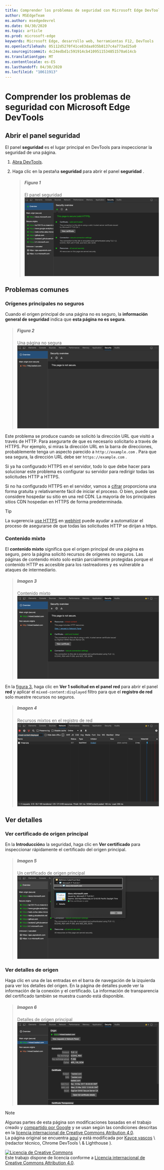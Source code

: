 ```yaml
---
title: Comprender los problemas de seguridad con Microsoft Edge DevTools
author: MSEdgeTeam
ms.author: msedgedevrel
ms.date: 04/30/2020
ms.topic: article
ms.prod: microsoft-edge
keywords: Microsoft Edge, desarrollo web, herramientas F12, DevTools
ms.openlocfilehash: 05112d5270f41ce83daa935b8137c4a773ad25a0
ms.sourcegitcommit: 4c24edbd1c591914cb4109511534851570a614cb
ms.translationtype: MT
ms.contentlocale: es-ES
ms.lasthandoff: 04/30/2020
ms.locfileid: "10611913"
---
```

<!-- Copyright Kayce Basques 

   Licensed under the Apache License, Version 2.0 (the "License");
   you may not use this file except in compliance with the License.
   You may obtain a copy of the License at

       https://www.apache.org/licenses/LICENSE-2.0

   Unless required by applicable law or agreed to in writing, software
   distributed under the License is distributed on an "AS IS" BASIS,
   WITHOUT WARRANTIES OR CONDITIONS OF ANY KIND, either express or implied.
   See the License for the specific language governing permissions and
   limitations under the License.  -->  





# Comprender los problemas de seguridad con Microsoft Edge DevTools   

  

<!--Use the **Security** Panel in [Microsoft Edge DevTools][MicrosoftEdgeDevTools] to make sure HTTPS is properly implemented on a page.  See **Why HTTPS Matters** to learn why every website should be protected with HTTPS, even sites that do not handle sensitive user data.  -->  

<!--todo: add section when why-https is available -->  

## Abrir el panel seguridad   

El panel **seguridad** es el lugar principal en DevTools para inspeccionar la seguridad de una página.  

1.  [Abra DevTools][DevToolsOpen].  

1.  Haga clic en la pestaña **seguridad** para abrir el panel **seguridad** .  
    
    > ##### Figura 1  
    > El panel seguridad  
    > ![El panel seguridad][ImageSecurityPanel]  
    
## Problemas comunes   

### Orígenes principales no seguros   

Cuando el origen principal de una página no es seguro, la **información general de seguridad** indica que **esta página no es segura**.  

> ##### Figura 2  
> Una página no segura  
> ![Una página no segura][ImageNonSecurePage]  

Este problema se produce cuando se solicitó la dirección URL que visitó a través de HTTP.  Para asegurarte de que es necesario solicitarlo a través de HTTPS.  Por ejemplo, si miras la dirección URL en la barra de direcciones, probablemente tenga un aspecto parecido a `http://example.com` .  Para que sea segura, la dirección URL debe ser `https://example.com` .  

Si ya ha configurado HTTPS en el servidor, todo lo que debe hacer para solucionar este problema es configurar su servidor para redirigir todas las solicitudes HTTP a HTTPS.  

Si no ha configurado HTTPS en el servidor, vamos a [cifrar][LetsEncrypt] proporciona una forma gratuita y relativamente fácil de iniciar el proceso.  O bien, puede que considere hospedar su sitio en una red CDN.  La mayoría de los principales sitios CDN hospedan en HTTPS de forma predeterminada.  

> [!TIP]
> La sugerencia [use HTTPS][WebhintUseHttps] en [webhint][Webhint] puede ayudar a automatizar el proceso de asegurarse de que todas las solicitudes HTTP se dirijan a https.  

### Contenido mixto   

El **contenido mixto** significa que el origen principal de una página es seguro, pero la página solicitó recursos de orígenes no seguros.  Las páginas de contenido mixto solo están parcialmente protegidas porque el contenido HTTP es accesible para los rastreadores y es vulnerable a ataques de intermediario.  

> ##### Imagen 3  
> Contenido mixto  
> ![Contenido mixto][ImageMixedContent]  

En la [figura 3](#figure-3), haga clic en **Ver 1 solicitud en el panel red** para abrir el panel **red** y aplicar el `mixed-content:displayed` filtro para que el **registro de red** solo muestre recursos no seguros.  

> ##### Imagen 4  
> Recursos mixtos en el registro de red  
> ![Recursos mixtos en el registro de red][ImageMixedResourcesNetworkLog]  

## Ver detalles   

### Ver certificado de origen principal   

En la **Introducción**a la seguridad, haga clic en **Ver certificado** para inspeccionar rápidamente el certificado del origen principal.  

> ##### Imagen 5  
> Un certificado de origen principal  
> ![Un certificado de origen principal][ImageCertificate]  

### Ver detalles de origen   

Haga clic en una de las entradas en el barra de navegación de la izquierda para ver los detalles del origen.  En la página de detalles puede ver la información de la conexión y el certificado.  La información de transparencia del certificado también se muestra cuando está disponible.  

> ##### Imagen 6  
> Detalles de origen principal  
> ![Detalles de origen principal][ImageOriginDetails]  

 



<!-- image links -->  

[ImageSecurityPanel]: /microsoft-edge/devtools-guide-chromium/media/security-security-overview-secure.msft.png "Ilustración 1: panel de seguridad"  
[ImageNonSecurePage]: /microsoft-edge/devtools-guide-chromium/media/security-security-overview-non-secure.msft.png "Ilustración 2: una página no segura"  
[ImageMixedContent]: /microsoft-edge/devtools-guide-chromium/media/security-security-overview-mixed-secure.msft.png "Ilustración 3: contenido mixto"  
[ImageMixedResourcesNetworkLog]: /microsoft-edge/devtools-guide-chromium/media/security-network-filter.msft.png "Ilustración 4: recursos mixtos en el registro de red"  
[ImageCertificate]: /microsoft-edge/devtools-guide-chromium/media/security-security-overview-secure-view-certificate.msft.png "Ilustración 5: un certificado de origen principal"  
[ImageOriginDetails]: /microsoft-edge/devtools-guide-chromium/media/security-security-overview-mixed-secure-main-origin.msft.png "Ilustración 6: detalles de origen principal"  

<!-- links -->  

[MicrosoftEdgeDevTools]: /microsoft-edge/devtools-guide-chromium "Herramientas para desarrolladores de Microsoft Edge (cromo)"  
[DevToolsOpen]: /microsoft-edge/devtools-guide-chromium/open "Abrir Microsoft Edge DevTools"  


[LetsEncrypt]: https://letsencrypt.org "Vamos a cifrar los certificados SSL/TLS sin cifrar"  

[Webhint]: https://webhint.io "sugerencia"  
[WebhintUseHttps]: https://webhint.io/docs/user-guide/hints/hint-https-only "Usar HTTPS | documentación de webhint"  

<!--[mixed]: /web/fundamentals/security/prevent-mixed-content/what-is-mixed-content ""  -->

> [!NOTE]
> Algunas partes de esta página son modificaciones basadas en el trabajo creado y [compartido por Google][GoogleSitePolicies] y se usan según las condiciones descritas en la [licencia internacional de Creative Commons Atribution 4,0][CCA4IL].  
> La página original se encuentra [aquí](https://developers.google.com/web/tools/chrome-devtools/security/index) y está modificada por [Kayce vascos][KayceBasques] \ (redactor técnico, Chrome DevTools \ & Lighthouse \).  

[![Licencia de Creative Commons][CCby4Image]][CCA4IL]  
Este trabajo dispone de licencia conforme a [Licencia internacional de Creative Commons Attribution 4.0][CCA4IL].  

[CCA4IL]: https://creativecommons.org/licenses/by/4.0  
[CCby4Image]: https://i.creativecommons.org/l/by/4.0/88x31.png  
[GoogleSitePolicies]: https://developers.google.com/terms/site-policies  
[KayceBasques]: https://developers.google.com/web/resources/contributors/kaycebasques  
